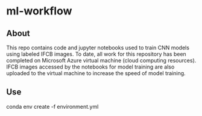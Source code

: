 # ml-workflow

## About
This repo contains code and jupyter notebooks used to train CNN models using labeled IFCB images. To date, all work for this repository has been completed on Microsoft Azure virtual machine (cloud computing resources). IFCB images accessed by the notebooks for model training are also uploaded to the virtual machine to increase the speed of model training.

## Use
conda env create -f environment.yml
